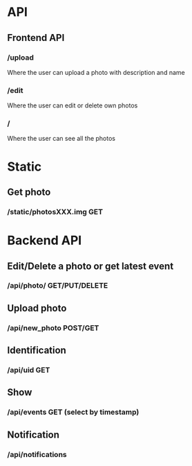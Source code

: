 # API

## Frontend API

### /upload

Where the user can upload a photo with description and name

### /edit

Where the user can edit or delete own photos

### /

Where the user can see all the photos



# Static

## Get photo

### /static/photosXXX.img GET


# Backend API

## Edit/Delete a photo or get latest event

### /api/photo/<uuid> GET/PUT/DELETE


## Upload photo

### /api/new_photo POST/GET


## Identification

### /api/uid GET


## Show

### /api/events GET (select by timestamp)


## Notification

### /api/notifications
